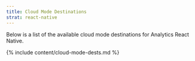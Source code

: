 ```yaml
---
title: Cloud Mode Destinations
strat: react-native
---
```

Below is a list of the available cloud mode destinations for Analytics React Native. 

{% include content/cloud-mode-dests.md %}